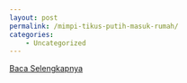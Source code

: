 ```yaml
---
layout: post
permalink: /mimpi-tikus-putih-masuk-rumah/
categories:
    - Uncategorized
---
```


[Baca Selengkapnya](/01)
